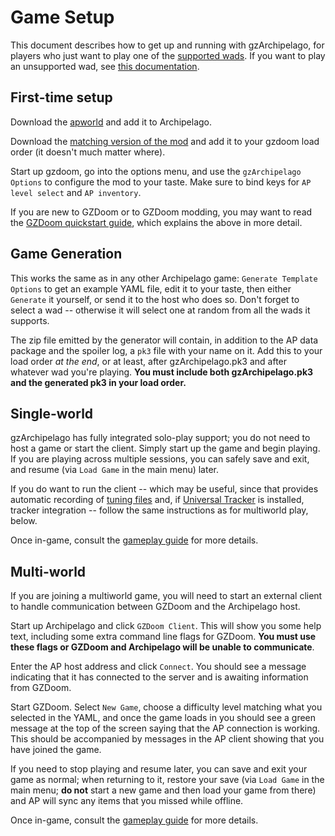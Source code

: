# Game Setup

This document describes how to get up and running with gzArchipelago, for players
who just want to play one of the [supported wads](./support-table.md). If you want
to play an unsupported wad, see [this documentation](./new-wads.md).

## First-time setup

Download the [apworld](../../release/gzdoom.apworld) and add it to Archipelago.

Download the [matching version of the mod](../../release/gzArchipelago-latest.pk3)
and add it to your gzdoom load order (it doesn't much matter where).

Start up gzdoom, go into the options menu, and use the `gzArchipelago Options`
to configure the mod to your taste. Make sure to bind keys for `AP level select`
and `AP inventory`.

If you are new to GZDoom or to GZDoom modding, you may want to read the
[GZDoom quickstart guide](./gzdoom_newplayers.md), which explains the above in
more detail.

## Game Generation

This works the same as in any other Archipelago game: `Generate Template Options`
to get an example YAML file, edit it to your taste, then either `Generate` it
yourself, or send it to the host who does so. Don't forget to select a wad --
otherwise it will select one at random from all the wads it supports.

The zip file emitted by the generator will contain, in addition to the AP data
package and the spoiler log, a `pk3` file with your name on it. Add this to your
load order *at the end*, or at least, after gzArchipelago.pk3 and after whatever
wad you're playing. **You must include both gzArchipelago.pk3 and the generated
pk3 in your load order.**

## Single-world

gzArchipelago has fully integrated solo-play support; you do not need to host a
game or start the client. Simply start up the game and begin playing. If you are
playing across multiple sessions, you can safely save and exit, and resume (via
`Load Game` in the main menu) later.

If you do want to run the client -- which may be useful, since that provides
automatic recording of [tuning files](./new-wads.md) and, if
[Universal Tracker](https://github.com/FarisTheAncient/Archipelago/releases) is
installed, tracker integration -- follow the same instructions as for multiworld
play, below.

Once in-game, consult the [gameplay guide](./gameplay.md) for more details.

## Multi-world

If you are joining a multiworld game, you will need to start an external client
to handle communication between GZDoom and the Archipelago host.

Start up Archipelago and click `GZDoom Client`. This will show you some help
text, including some extra command line flags for GZDoom. **You must use these
flags or GZDoom and Archipelago will be unable to communicate**.

Enter the AP host address and click `Connect`. You should see a message
indicating that it has connected to the server and is awaiting information from
GZDoom.

Start GZDoom. Select `New Game`, choose a difficulty level matching what you
selected in the YAML, and once the game loads in you should see a green message
at the top of the screen saying that the AP connection is working. This should
be accompanied by messages in the AP client showing that you have joined the
game.

If you need to stop playing and resume later, you can save and exit your game as
normal; when returning to it, restore your save (via `Load Game` in the main
menu; **do not** start a new game and then load your game from there) and AP
will sync any items that you missed while offline.

Once in-game, consult the [gameplay guide](./gameplay.md) for more details.
